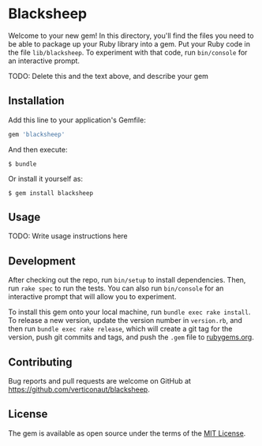 # Blacksheep

Welcome to your new gem! In this directory, you'll find the files you need to be able to package up your Ruby library into a gem. Put your Ruby code in the file `lib/blacksheep`. To experiment with that code, run `bin/console` for an interactive prompt.

TODO: Delete this and the text above, and describe your gem

## Installation

Add this line to your application's Gemfile:

```ruby
gem 'blacksheep'
```

And then execute:

    $ bundle

Or install it yourself as:

    $ gem install blacksheep

## Usage

TODO: Write usage instructions here

## Development

After checking out the repo, run `bin/setup` to install dependencies. Then, run `rake spec` to run the tests. You can also run `bin/console` for an interactive prompt that will allow you to experiment.

To install this gem onto your local machine, run `bundle exec rake install`. To release a new version, update the version number in `version.rb`, and then run `bundle exec rake release`, which will create a git tag for the version, push git commits and tags, and push the `.gem` file to [rubygems.org](https://rubygems.org).

## Contributing

Bug reports and pull requests are welcome on GitHub at https://github.com/verticonaut/blacksheep.

## License

The gem is available as open source under the terms of the [MIT License](https://opensource.org/licenses/MIT).
